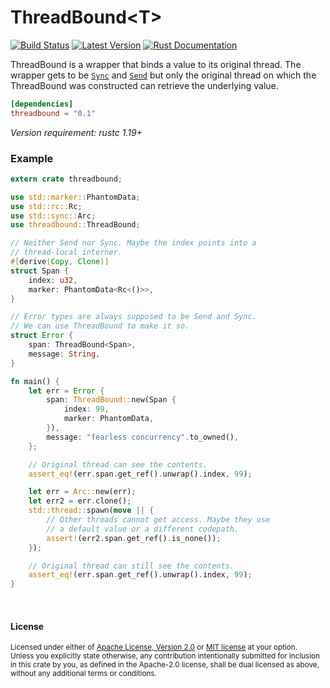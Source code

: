 ThreadBound\<T\>
================

[![Build Status](https://api.travis-ci.org/dtolnay/threadbound.svg?branch=master)](https://travis-ci.org/dtolnay/threadbound)
[![Latest Version](https://img.shields.io/crates/v/threadbound.svg)](https://crates.io/crates/threadbound)
[![Rust Documentation](https://img.shields.io/badge/api-rustdoc-blue.svg)](https://docs.rs/threadbound)

ThreadBound is a wrapper that binds a value to its original thread. The wrapper
gets to be [`Sync`] and [`Send`] but only the original thread on which the
ThreadBound was constructed can retrieve the underlying value.

[`Sync`]: https://doc.rust-lang.org/std/marker/trait.Sync.html
[`Send`]: https://doc.rust-lang.org/std/marker/trait.Send.html

```toml
[dependencies]
threadbound = "0.1"
```

*Version requirement: rustc 1.19+*

### Example

```rust
extern crate threadbound;

use std::marker::PhantomData;
use std::rc::Rc;
use std::sync::Arc;
use threadbound::ThreadBound;

// Neither Send nor Sync. Maybe the index points into a
// thread-local interner.
#[derive(Copy, Clone)]
struct Span {
    index: u32,
    marker: PhantomData<Rc<()>>,
}

// Error types are always supposed to be Send and Sync.
// We can use ThreadBound to make it so.
struct Error {
    span: ThreadBound<Span>,
    message: String,
}

fn main() {
    let err = Error {
        span: ThreadBound::new(Span {
            index: 99,
            marker: PhantomData,
        }),
        message: "fearless concurrency".to_owned(),
    };

    // Original thread can see the contents.
    assert_eq!(err.span.get_ref().unwrap().index, 99);

    let err = Arc::new(err);
    let err2 = err.clone();
    std::thread::spawn(move || {
        // Other threads cannot get access. Maybe they use
        // a default value or a different codepath.
        assert!(err2.span.get_ref().is_none());
    });

    // Original thread can still see the contents.
    assert_eq!(err.span.get_ref().unwrap().index, 99);
}
```

<br>

#### License

<sup>
Licensed under either of <a href="LICENSE-APACHE">Apache License, Version
2.0</a> or <a href="LICENSE-MIT">MIT license</a> at your option.
</sup>

<br>

<sub>
Unless you explicitly state otherwise, any contribution intentionally submitted
for inclusion in this crate by you, as defined in the Apache-2.0 license, shall
be dual licensed as above, without any additional terms or conditions.
</sub>
